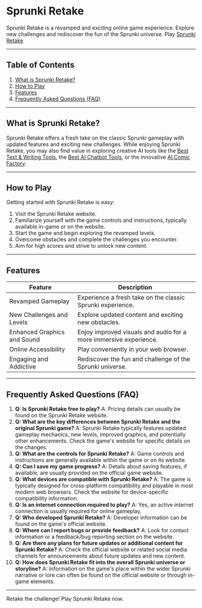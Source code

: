 # Sprunki Retake

Sprunki Retake is a revamped and exciting online game experience.  Explore new challenges and rediscover the fun of the Sprunki universe. Play [Sprunki Retake](https://sprunkiretake.org/)


---

## Table of Contents

1. [What is Sprunki Retake?](#what-is-sprunki-retake)
2. [How to Play](#how-to-play)
3. [Features](#features)
4. [Frequently Asked Questions (FAQ)](#faq)


---

## What is Sprunki Retake? <a name="what-is-sprunki-retake"></a>

Sprunki Retake offers a fresh take on the classic Sprunki gameplay with updated features and exciting new challenges. While enjoying Sprunki Retake, you may also find value in exploring creative AI tools like the [Best Text & Writing Tools](https://tyy.ai/category/text-writing/), the [Best AI Chatbot Tools](https://aigo.tools/chatbot), or the innovative [AI Comic Factory](https://ai-comicfactory.com/).


---

## How to Play <a name="how-to-play"></a>

Getting started with Sprunki Retake is easy:

1. Visit the Sprunki Retake website.
2. Familiarize yourself with the game controls and instructions, typically available in-game or on the website.
3. Start the game and begin exploring the revamped levels.
4. Overcome obstacles and complete the challenges you encounter.
5. Aim for high scores and strive to unlock new content.


---

## Features <a name="features"></a>

| Feature | Description |
|---|---|
| Revamped Gameplay | Experience a fresh take on the classic Sprunki experience. |
| New Challenges and Levels | Explore updated content and exciting new obstacles.  |
| Enhanced Graphics and Sound |  Enjoy improved visuals and audio for a more immersive experience. |
| Online Accessibility | Play conveniently in your web browser. |
| Engaging and Addictive | Rediscover the fun and challenge of the Sprunki universe. |


---

## Frequently Asked Questions (FAQ) <a name="faq"></a>

1. **Q: Is Sprunki Retake free to play?** A: Pricing details can usually be found on the Sprunki Retake website.
2. **Q: What are the key differences between Sprunki Retake and the original Sprunki game?** A: Sprunki Retake typically features updated gameplay mechanics, new levels, improved graphics, and potentially other enhancements. Check the game's website for specific details on the changes.
3. **Q: What are the controls for Sprunki Retake?** A:  Game controls and instructions are generally available within the game or on its website.
4. **Q: Can I save my game progress?** A: Details about saving features, if available, are usually provided on the official game website.
5. **Q: What devices are compatible with Sprunki Retake?** A:  The game is typically designed for cross-platform compatibility and playable in most modern web browsers. Check the website for device-specific compatibility information.
6. **Q:  Is an internet connection required to play?** A: Yes, an active internet connection is usually required for online gameplay.
7. **Q: Who developed Sprunki Retake?** A: Developer information can be found on the game's official website.
8. **Q: Where can I report bugs or provide feedback?** A: Look for contact information or a feedback/bug reporting section on the website.
9. **Q: Are there any plans for future updates or additional content for Sprunki Retake?** A: Check the official website or related social media channels for announcements about future updates and new content.
10. **Q: How does Sprunki Retake fit into the overall Sprunki universe or storyline?** A: Information on the game's place within the wider Sprunki narrative or lore can often be found on the official website or through in-game elements.


---

Retake the challenge! Play Sprunki Retake now.
